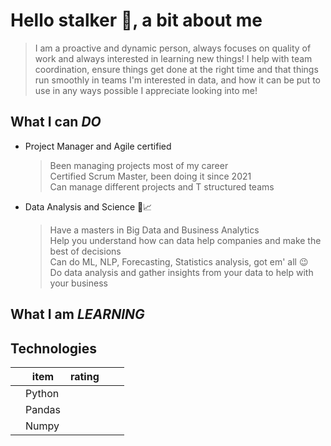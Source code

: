 # Hello stalker 👋, a bit about me
> I am a proactive and dynamic person, always focuses on quality of work and always interested in learning new things!
> I help with team coordination, ensure things get done at the right time and that things run smoothly in teams
> I'm interested in data, and how it can be put to use in any ways possible
> I appreciate looking into me!

## What I can *DO*
- Project Manager and Agile certified
  > Been managing projects most of my career <br>
  > Certified Scrum Master, been doing it since 2021 <br>
  > Can manage different projects and T structured teams <br>
- Data Analysis and Science 🔮📈
  > Have a masters in Big Data and Business Analytics <br>
  > Help you understand how can data help companies and make the best of decisions <br>
  > Can do ML, NLP, Forecasting, Statistics analysis, got em' all 😉 <br>
  > Do data analysis and gather insights from your data to help with your business <br>

## What I am *LEARNING*

## Technologies
|   | item  | rating  |   |   |
|---|---|---|---|---|
|   |  Python |   |   |   |
|   |  Pandas |   |   |   |
|   |  Numpy |   |   |   |
